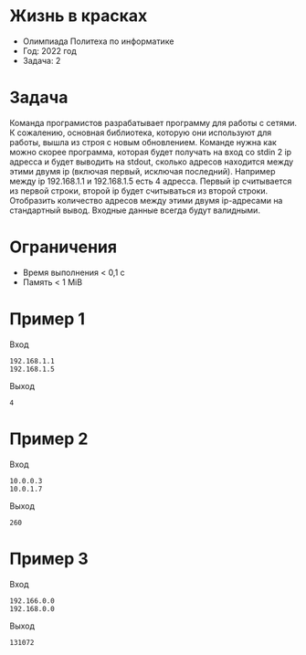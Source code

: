 # Жизнь в красках
* Олимпиада Политеха по информатике
* Год: 2022 год
* Задача: 2

# Задача
Команда програмистов разрабатывает программу для работы с сетями. 
К сожалению, основная библиотека, которую они используют для работы, 
вышла из строя с новым обновлением. Команде нужна как можно скорее 
программа, которая будет получать на вход со stdin 2 ip адресса и будет 
выводить на stdout, сколько адресов находится между этими двумя ip 
(включая первый, исключая последний). Например между ip 192.168.1.1 и 
192.168.1.5 есть 4 адресса. Первый ip считывается из первой строки, второй ip 
будет считываться из второй строки. Отобразить количество адресов
между этими двумя ip-адресами на стандартный вывод. Входные данные всегда
будут валидными.

# Ограничения
* Время выполнения < 0,1 c
* Память < 1 MiB

# Пример 1
Вход  
```
192.168.1.1
192.168.1.5
```
Выход  
```
4
```

# Пример 2
Вход
```
10.0.0.3
10.0.1.7
```
Выход
```
260
```

# Пример 3
Вход
```
192.166.0.0
192.168.0.0
```
Выход
```
131072
```